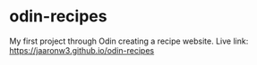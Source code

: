 # odin-recipes
My first project through Odin creating a recipe website.
Live link: https://jaaronw3.github.io/odin-recipes